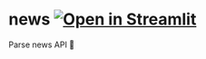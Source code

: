 # news [![Open in Streamlit](https://static.streamlit.io/badges/streamlit_badge_black_white.svg)](https://nytimes.streamlit.app/)

Parse news API 📰
